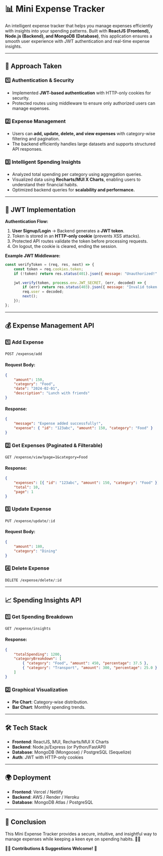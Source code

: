 # 📊 Mini Expense Tracker

An intelligent expense tracker that helps you manage expenses efficiently with insights into your spending patterns. Built with **ReactJS (Frontend), Node.js (Backend), and MongoDB (Database)**, this application ensures a smooth user experience with JWT authentication and real-time expense insights.

---
## 🚀 Approach Taken
### **1️⃣ Authentication & Security**
- Implemented **JWT-based authentication** with HTTP-only cookies for security.
- Protected routes using middleware to ensure only authorized users can manage expenses.

### **2️⃣ Expense Management**
- Users can **add, update, delete, and view expenses** with category-wise filtering and pagination.
- The backend efficiently handles large datasets and supports structured API responses.

### **3️⃣ Intelligent Spending Insights**
- Analyzed total spending per category using aggregation queries.
- Visualized data using **Recharts/MUI X Charts**, enabling users to understand their financial habits.
- Optimized backend queries for **scalability and performance.**

---
## 🔐 JWT Implementation
**Authentication Flow:**
1. **User Signup/Login** → Backend generates a **JWT token**.
2. Token is stored in an **HTTP-only cookie** (prevents XSS attacks).
3. Protected API routes validate the token before processing requests.
4. On logout, the cookie is cleared, ending the session.

**Example JWT Middleware:**
```javascript
const verifyToken = (req, res, next) => {
    const token = req.cookies.token;
    if (!token) return res.status(401).json({ message: "Unauthorized!" });
    
    jwt.verify(token, process.env.JWT_SECRET, (err, decoded) => {
        if (err) return res.status(403).json({ message: "Invalid token!" });
        req.user = decoded;
        next();
    });
};
```

---
## 💰 Expense Management API
### **1️⃣ Add Expense**
```http
POST /expense/add
```
#### **Request Body:**
```json
{
    "amount": 150,
    "category": "Food",
    "date": "2024-02-01",
    "description": "Lunch with friends"
}
```
#### **Response:**
```json
{
    "message": "Expense added successfully!",
    "expense": { "id": "123abc", "amount": 150, "category": "Food" }
}
```

### **2️⃣ Get Expenses (Paginated & Filterable)**
```http
GET /expense/view?page=1&category=Food
```
#### **Response:**
```json
{
    "expenses": [{ "id": "123abc", "amount": 150, "category": "Food" }],
    "total": 10,
    "page": 1
}
```

### **3️⃣ Update Expense**
```http
PUT /expense/update/:id
```
#### **Request Body:**
```json
{
    "amount": 180,
    "category": "Dining"
}
```

### **4️⃣ Delete Expense**
```http
DELETE /expense/delete/:id
```

---
## 📈 Spending Insights API
### **1️⃣ Get Spending Breakdown**
```http
GET /expense/insights
```
#### **Response:**
```json
{
    "totalSpending": 1200,
    "categoryBreakdown": [
        { "category": "Food", "amount": 450, "percentage": 37.5 },
        { "category": "Transport", "amount": 300, "percentage": 25.0 }
    ]
}
```
### **2️⃣ Graphical Visualization**
- **Pie Chart**: Category-wise distribution.
- **Bar Chart**: Monthly spending trends.

---
## 🛠 Tech Stack
- **Frontend**: ReactJS, MUI, Recharts/MUI X Charts
- **Backend**: Node.js/Express (or Python/FastAPI)
- **Database**: MongoDB (Mongoose) / PostgreSQL (Sequelize)
- **Auth**: JWT with HTTP-only cookies

---
## 🌍 Deployment
- **Frontend**: Vercel / Netlify
- **Backend**: AWS / Render / Heroku
- **Database**: MongoDB Atlas / PostgreSQL

---
## 🎯 Conclusion
This Mini Expense Tracker provides a secure, intuitive, and insightful way to manage expenses while keeping a keen eye on spending habits. 🚀💸

👨‍💻 **Contributions & Suggestions Welcome!** 🎉

